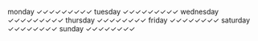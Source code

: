 monday        ✓✓✓✓✓✓✓✓✓
tuesday       ✓✓✓✓✓✓✓✓✓
wednesday     ✓✓✓✓✓✓✓✓✓
thursday      ✓✓✓✓✓✓✓✓
friday        ✓✓✓✓✓✓✓✓
saturday      ✓✓✓✓✓✓✓✓
sunday        ✓✓✓✓✓✓✓✓
